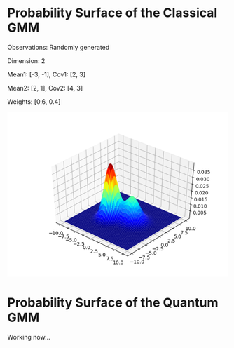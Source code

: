 # Probability Surface of the Classical GMM
Observations: Randomly generated

Dimension: 2

Mean1: [-3, -1], Cov1: [2, 3]

Mean2: [2, 1], Cov2: [4, 3]

Weights: [0.6, 0.4]

<p align="center">
    <img src="images/ClassicalGMM.png", width="640">
</p>


# Probability Surface of the Quantum GMM

Working now...
